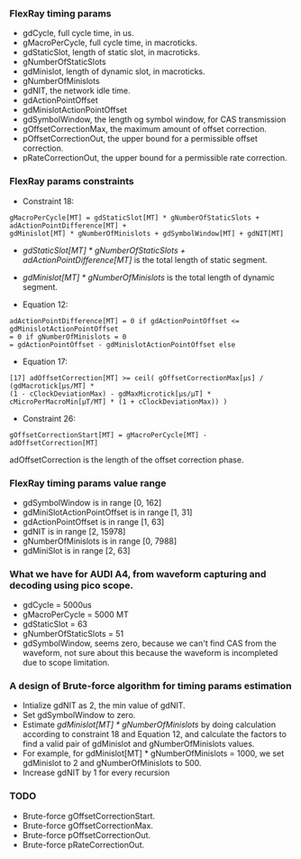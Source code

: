 ### FlexRay timing params
- gdCycle, full cycle time, in us.
- gMacroPerCycle, full cycle time, in macroticks.
- gdStaticSlot, length of static slot, in macroticks.
- gNumberOfStaticSlots
- gdMinislot, length of dynamic slot, in macroticks.
- gNumberOfMinislots
- gdNIT, the network idle time.
- gdActionPointOffset
- gdMinislotActionPointOffset
- gdSymbolWindow, the length og symbol window, for CAS transmission
- gOffsetCorrectionMax, the maximum amount of offset correction.
- pOffsetCorrectionOut, the upper bound for a permissible offset
correction.
- pRateCorrectionOut, the upper bound for a permissible rate correction.

### FlexRay params constraints
- Constraint 18: 
```
gMacroPerCycle[MT] = gdStaticSlot[MT] * gNumberOfStaticSlots + adActionPointDifference[MT] +
gdMinislot[MT] * gNumberOfMinislots + gdSymbolWindow[MT] + gdNIT[MT]
```
  - *gdStaticSlot[MT] * gNumberOfStaticSlots + adActionPointDifference[MT]* is the total length of static segment.
  - *gdMinislot[MT] * gNumberOfMinislots* is the total length of dynamic segment.

- Equation 12: 
```
adActionPointDifference[MT] = 0 if gdActionPointOffset <= gdMinislotActionPointOffset
= 0 if gNumberOfMinislots = 0
= gdActionPointOffset - gdMinislotActionPointOffset else
```

- Equation 17: 
```
[17] adOffsetCorrection[MT] >= ceil( gOffsetCorrectionMax[µs] / (gdMacrotick[µs/MT] *
(1 - cClockDeviationMax) - gdMaxMicrotick[µs/µT] *
cMicroPerMacroMin[µT/MT] * (1 + cClockDeviationMax)) )
```

- Constraint 26: 
```
gOffsetCorrectionStart[MT] = gMacroPerCycle[MT] - adOffsetCorrection[MT]
```
adOffsetCorrection is the length of the offset correction phase.

### FlexRay timing params value range
- gdSymbolWindow is in range [0, 162]
- gdMiniSlotActionPointOffset is in range [1, 31]
- gdActionPointOffset is in range [1, 63]
- gdNIT is in range [2, 15978]
- gNumberOfMinislots is in range [0, 7988]
- gdMiniSlot is in range [2, 63]

### What we have for AUDI A4, from waveform capturing and decoding using pico scope.
- gdCycle = 5000us
- gMacroPerCycle = 5000 MT
- gdStaticSlot = 63
- gNumberOfStaticSlots = 51
- gdSymbolWindow, seems zero, because we can't find CAS from the waveform, not sure about this because the waveform is incompleted due to scope limitation.

### A design of Brute-force algorithm for timing params estimation
- Intialize gdNIT as 2, the min value of gdNIT.
- Set gdSymbolWindow to zero.
- Estimate *gdMinislot[MT] * gNumberOfMinislots* by doing calculation according to constraint 18 and Equation 12, and calculate the factors to find a valid pair of gdMinislot and gNumberOfMinislots values.
 - For example, for gdMinislot[MT] * gNumberOfMinislots = 1000, we set gdMinislot to 2 and gNumberOfMinislots to 500.
- Increase gdNIT by 1 for every recursion

### TODO
- Brute-force gOffsetCorrectionStart.
- Brute-force gOffsetCorrectionMax.
- Brute-force pOffsetCorrectionOut.
- Brute-force pRateCorrectionOut.
